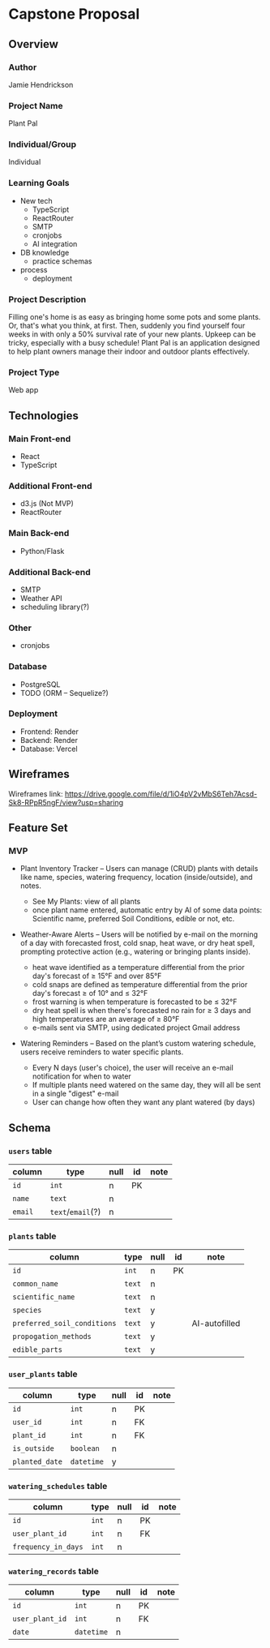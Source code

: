 # Capstone Proposal

## Overview

### Author

Jamie Hendrickson

### Project Name

Plant Pal

### Individual/Group

Individual

### Learning Goals

- New tech
  - TypeScript
  - ReactRouter
  - SMTP
  - cronjobs
  - AI integration
- DB knowledge
  - practice schemas
- process
  - deployment

### Project Description

Filling one's home is as easy as bringing home some pots and some plants. Or, that's what you think, at first. Then, suddenly you find yourself four weeks in with only a 50% survival rate of your new plants. Upkeep can be tricky, especially with a busy schedule! Plant Pal is an application designed to help plant owners manage their indoor and outdoor plants effectively.

### Project Type

Web app

## Technologies

### Main Front-end

- React
- TypeScript

### Additional Front-end

- d3.js (Not MVP)
- ReactRouter

### Main Back-end

- Python/Flask

### Additional Back-end

- SMTP
- Weather API
- scheduling library(?)

### Other

- cronjobs

### Database

- PostgreSQL
- TODO (ORM – Sequelize?)

### Deployment

- Frontend: Render
- Backend: Render
- Database: Vercel

## Wireframes

Wireframes link: https://drive.google.com/file/d/1iO4pV2vMbS6Teh7Acsd-Sk8-RPpR5ngF/view?usp=sharing

## Feature Set

### MVP

- Plant Inventory Tracker –
Users can manage (CRUD) plants with details like name, species, watering frequency, location (inside/outside), and notes.
  - See My Plants: view of all plants
  - once plant name entered, automatic entry by AI of some data points: Scientific name, preferred Soil Conditions, edible or not, etc.

- Weather-Aware Alerts –
Users will be notified by e-mail on the morning of a day with forecasted frost, cold snap, heat wave, or dry heat spell, prompting protective action (e.g., watering or bringing plants inside).
  - heat wave identified as a temperature differential from the prior day's forecast of ≥ 15&deg;F  and over 85&deg;F
  - cold snaps are defined as temperature differential from the prior day's forecast ≥ of 10&deg; and ≤ 32&deg;F
  - frost warning is when temperature is forecasted to be ≤ 32&deg;F
  - dry heat spell is when there's forecasted no rain for ≥ 3 days and high temperatures are an average of ≥ 80&deg;F
  - e-mails sent via SMTP, using dedicated project Gmail address

- Watering Reminders –
Based on the plant’s custom watering schedule, users receive reminders to water specific plants.
  - Every N days (user's choice), the user will receive an e-mail notification for when to water
  - If multiple plants need watered on the same day, they will all be sent in a single "digest" e-mail
  - User can change how often they want any plant watered (by days)

## Schema

### `users` table

|column|type|null|id|note|
|--|--|--|--|--|
|`id`|`int`|n|PK|
|`name`|`text`|n||
|`email`|`text`/`email`(?)|n||

### `plants` table

|column|type|null|id|note|
|--|--|--|--|--|
|`id`|`int`|n|PK||
|`common_name`|`text`|n|||
|`scientific_name`|`text`|n|||
|`species`|`text`|y|||
|`preferred_soil_conditions`|`text`|y||AI-autofilled|
|`propogation_methods`|`text`|y|||
|`edible_parts`|`text`|y|||

### `user_plants` table

|column|type|null|id|note|
|--|--|--|--|--|
|`id`|`int`|n|PK||
|`user_id`|`int`|n|FK||
|`plant_id`|`int`|n|FK||
|`is_outside`|`boolean`|n|||
|`planted_date`|`datetime`|y|||

### `watering_schedules` table

|column|type|null|id|note|
|--|--|--|--|--|
|`id`|`int`|n|PK||
|`user_plant_id`|`int`|n|FK||
|`frequency_in_days`|`int`|n|||

### `watering_records` table

|column|type|null|id|note|
|--|--|--|--|--|
|`id`|`int`|n|PK||
|`user_plant_id`|`int`|n|FK||
|`date`|`datetime`|n|||
